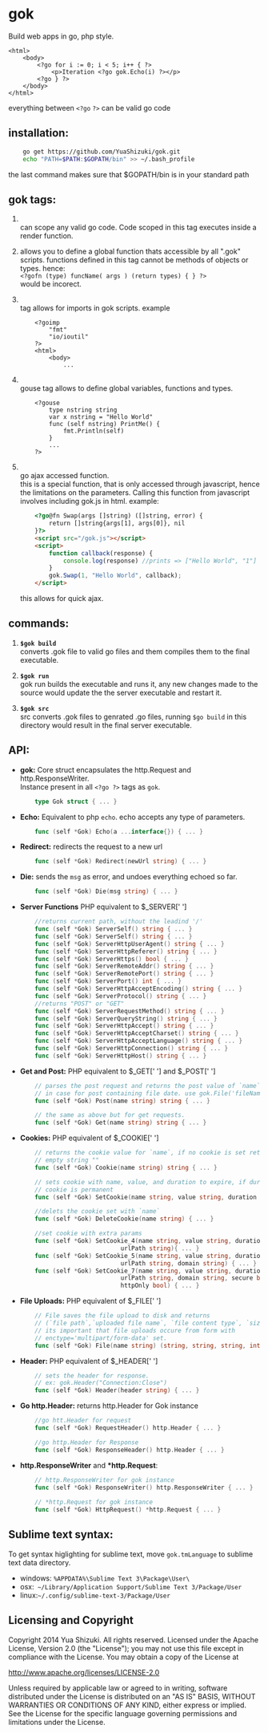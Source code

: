 gok
===
Build web apps in go, php style.
```text
<html>
	<body>
		<?go for i := 0; i < 5; i++ { ?>
			<p>Iteration <?go gok.Echo(i) ?></p>
		<?go } ?>
	</body>
</html>
```
everything between `<?go` `?>` can be valid go code

installation:
-------------
```bash
	go get https://github.com/YuaShizuki/gok.git
	echo "PATH=$PATH:$GOPATH/bin" >> ~/.bash_profile
```
the last command makes sure that $GOPATH/bin is in your standard path

gok tags:
---------
1.	**<?go ?>**  
	can scope any valid go code. Code scoped in this tag 
	executes inside a render function. 

2.	**<?gofn funcName( args ) ( return types ) { go code }?>** 
	allows you to define a global function thats accessible by all ".gok" scripts.
	functions defined in this tag cannot be methods of objects or types.
	hence:    	
	`<?gofn (type) funcName( args ) (return types) { } ?>`   
	would be incorect.

3. **<?goimp ?>**   
	tag allows for imports in gok scripts. example   
	```text
		<?goimp 
			"fmt"
			"io/ioutil"
		?>
		<html>
			<body>
				...
	```
4. **<?gouse ?>**    
	gouse tag allows to define global variables, functions and types. 

	```text
		<?gouse
			type nstring string 
			var x nstring = "Hello World"
			func (self nstring) PrintMe() { 
				fmt.Println(self)
			}
			...
		?>    
	```
5. **<?go@fn funcName(args []string) ([]string, error) { go code } ?>**      
	go ajax accessed function.      
	this is a special function, that is only accessed through javascript, hence the limitations
	on the parameters. Calling this function from javascript involves including gok.js in html.
	example:

	```html
		<?go@fn Swap(args []string) ([]string, error) {
			return []string{args[1], args[0]}, nil
		}?>
		<script src="/gok.js"></script>
		<script>
			function callback(response) {
				console.log(response) //prints => ["Hello World", "1"]
			}
			gok.Swap(1, "Hello World", callback);
		</script>
	```    
	this allows for quick ajax.

commands:
---------
1. **`$gok build`**   
	converts .gok file to valid go files and them compiles them to the final executable.

2. **`$gok run`**    
	gok run builds the executable and runs it, any new changes made to the source
	would update the the server executable and restart it.

3. **`$gok src`**    
	src converts .gok files to genrated .go files, running `$go build` in this directory
	would result in the final server executable.

API:
----
*	__gok:__ Core struct encapsulates the http.Request and http.ResponseWriter.     
	Instance present in all `<?go ?>` tags as `gok`.    
	```go
		type Gok struct { ... }
	```    

*	__Echo:__ Equivalent to php `echo`. echo accepts any type of parameters.
	```go
		func (self *Gok) Echo(a ...interface{}) { ... }
	```
*	__Redirect:__ redirects the request to a new url    

	```go
		func (self *Gok) Redirect(newUrl string) { ... }
	```
*	__Die:__ sends the `msg` as error, and undoes everything echoed so far.

	```go
		func (self *Gok) Die(msg string) { ... }
	```
*	__Server Functions__ PHP equivalent to $_SERVER[' ']
    
    ```go
        //returns current path, without the leadind '/'
		func (self *Gok) ServerSelf() string { ... }
		func (self *Gok) ServerSelf() string { ... }
		func (self *Gok) ServerHttpUserAgent() string { ... }
		func (self *Gok) ServerHttpReferer() string { ... }
		func (self *Gok) ServerHttps() bool { ... }
		func (self *Gok) ServerRemoteAddr() string { ... }
        func (self *Gok) ServerRemotePort() string { ... }
        func (self *Gok) ServerPort() int { ... }
        func (self *Gok) ServerHttpAcceptEncoding() string { ... }
        func (self *Gok) ServerProtocol() string { ... }
        //returns "POST" or "GET"
        func (self *Gok) ServerRequestMethod() string { ... }
        func (self *Gok) ServerQueryString() string { ... }
        func (self *Gok) ServerHttpAccept() string { ... }
        func (self *Gok) ServerHttpAcceptCharset() string { ... }
        func (self *Gok) ServerHttpAcceptLanguage() string { ... }
        func (self *Gok) ServerHttpConnection() string { ... }
        func (self *Gok) ServerHttpHost() string { ... }
    ```
*	__Get and Post:__ PHP equivalent to $_GET[' '] and $_POST[' ']

	```go
		// parses the post request and returns the post value of `name`,
		// in case for post containing file date. use gok.File('fileName')
		func (self *Gok) Post(name string) string { ... }

		// the same as above but for get requests.
		func (self *Gok) Get(name string) string { ... }
	```

*	__Cookies:__ PHP equivalent of $_COOKIE[' ']
	
	```go
		// returns the cookie value for `name`, if no cookie is set returns an
		// empty string ""
		func (self *Gok) Cookie(name string) string { ... }

		// sets cookie with name, value, and duration to expire, if duration is 0
		// cookie is permanent
		func (self *Gok) SetCookie(name string, value string, duration int64) { ... }

		//delets the cookie set with `name`
		func (self *Gok) DeleteCookie(name string) { ... }

		//set cookie with extra params
		func (self *Gok) SetCookie_4(name string, value string, duration int64,
                                urlPath string){ ... }
        func (self *Gok) SetCookie_5(name string, value string, duration int64,
                                urlPath string, domain string) { ... }
        func (self *Gok) SetCookie_7(name string, value string, duration int64,
                                urlPath string, domain string, secure bool,
                                httpOnly bool) { ... }
	```

*	__File Uploads:__ PHP equivalent of $_FILE[' ']

	```go
		// File saves the file upload to disk and returns 
		// (`file path`,`uploaded file name`, `file content type`, `size`).
		// its important that file uploads occure from form with 
		// enctype='multipart/form-data' set.
		func (self *Gok) File(name string) (string, string, string, int64) { ... }
	```

*	__Header:__ PHP equivalent of $_HEADER[' ']

	```go
		// sets the header for response.	
		// ex: gok.Header("Connection:Close")
		func (self *Gok) Header(header string) { ... }
	```

*	__Go http.Header:__ returns http.Header for Gok instance

	```go
		//go htt.Header for request
		func (self *Gok) RequestHeader() http.Header { ... }

		//go http.Header for Response
		func (self *Gok) ResponseHeader() http.Header { ... }
	``` 

*	__http.ResponseWriter__ and __*http.Request__:

	```go
		// http.ResponseWriter for gok instance
		func (self *Gok) ResponseWriter() http.ResponseWriter { ... }
		
		// *http.Request for gok instance
		func (self *Gok) HttpRequest() *http.Request { ... }
	```

Sublime text syntax:
--------------------
To get syntax higlighting for sublime text, move `gok.tmLanguage` to sublime text data directory.     
*	windows: `%APPDATA%\Sublime Text 3\Package\User\`    
*	osx:` ~/Library/Application Support/Sublime Text 3/Package/User`     
*	linux:`~/.config/sublime-text-3/Package/User`

Licensing and Copyright
-----------------------
Copyright 2014 Yua Shizuki. All rights reserved.
Licensed under the Apache License, Version 2.0 (the "License");
you may not use this file except in compliance with the License.
You may obtain a copy of the License at

http://www.apache.org/licenses/LICENSE-2.0

Unless required by applicable law or agreed to in writing, software 
distributed under the License is distributed on an "AS IS" BASIS,
WITHOUT WARRANTIES OR CONDITIONS OF ANY KIND, either express or implied.
See the License for the specific language governing permissions and
limitations under the License.
    
